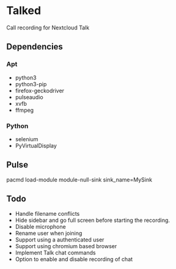 # Talked

Call recording for Nextcloud Talk

## Dependencies

### Apt

* python3
* python3-pip
* firefox-geckodriver
* pulseaudio
* xvfb
* ffmpeg

### Python

* selenium
* PyVirtualDisplay

## Pulse

pacmd load-module module-null-sink sink_name=MySink


## Todo

* Handle filename conflicts
* Hide sidebar and go full screen before starting the recording.
* Disable microphone
* Rename user when joining
* Support using a authenticated user
* Support using chromium based browser
* Implement Talk chat commands
* Option to enable and disable recording of chat
